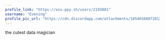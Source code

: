 ```yaml
---
profile_link: "https://osu.ppy.sh/users/2193881"
username: "Evening"
profile_pic_url: "https://cdn.discordapp.com/attachments/1054656607281229844/1062697667597180928/Signature.png"
---
```

the cutest data magician